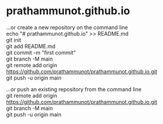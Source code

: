 # prathammunot.github.io

…or create a new repository on the command line  
echo "# prathammunot.github.io" >> README.md  
git init  
git add README.md  
git commit -m "first commit"  
git branch -M main  
git remote add origin https://github.com/prathammunot/prathammunot.github.io.git  
git push -u origin main  


…or push an existing repository from the command line  
git remote add origin https://github.com/prathammunot/prathammunot.github.io.git  
git branch -M main  
git push -u origin main  
